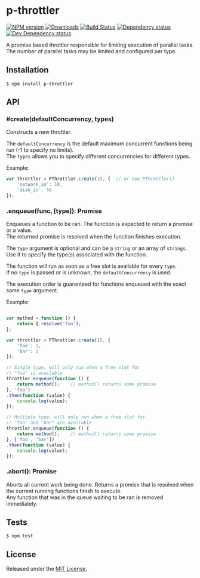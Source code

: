 # p-throttler

[![NPM version][npm-image]][npm-url] [![Downloads][downloads-image]][npm-url] [![Build Status][travis-image]][travis-url] [![Dependency status][david-dm-image]][david-dm-url] [![Dev Dependency status][david-dm-dev-image]][david-dm-dev-url]

[npm-url]:https://npmjs.org/package/p-throttler
[downloads-image]:http://img.shields.io/npm/dm/p-throttler.svg
[npm-image]:http://img.shields.io/npm/v/p-throttler.svg
[travis-url]:https://travis-ci.org/IndigoUnited/node-p-throttler
[travis-image]:http://img.shields.io/travis/IndigoUnited/node-p-throttler/master.svg
[david-dm-url]:https://david-dm.org/IndigoUnited/node-p-throttler
[david-dm-image]:https://img.shields.io/david/IndigoUnited/node-p-throttler.svg
[david-dm-dev-url]:https://david-dm.org/IndigoUnited/node-p-throttler?type=dev
[david-dm-dev-image]:https://img.shields.io/david/dev/IndigoUnited/node-p-throttler.svg

A promise based throttler responsible for limiting execution of parallel tasks.
The number of parallel tasks may be limited and configured per type.


## Installation

`$ npm install p-throttler`


## API

### #create(defaultConcurrency, types)

Constructs a new throttler.

The `defaultConcurrency` is the default maximum concurrent functions being run (-1 to specify no limits).   
The `types` allows you to specify different concurrencies for different types.   

Example:

```js
var throttler = PThrottler.create(15, {  // or new PThrottler()
    'network_io': 10,
    'disk_io': 50
});
```


### .enqueue(func, [type]): Promise

Enqueues a function to be ran. The function is expected to return a promise or a value.   
The returned promise is resolved when the function finishes execution.

The `type` argument is optional and can be a `string` or an array of `strings`.   
Use it to specify the type(s) associated with the function.   

The function will run as soon as a free slot is available for every `type`.  
If no `type` is passed or is unknown, the `defaultConcurrency` is used.  

The execution order is guaranteed for functions enqueued with the exact same `type` argument.

Example:

```js

var method = function () {
    return Q.resolve('foo');
};

var throttler = PThrottler.create(15, {
    'foo': 1,
    'bar': 2
});

// Single type, will only run when a free slot for
// "foo" is available
throttler.enqueue(function () {
    return method();    // method() returns some promise
}, 'foo')
.then(function (value) {
    console.log(value);
});

// Multiple type, will only run when a free slot for
// "foo" and "bar" are available
throttler.enqueue(function () {
    return method();    // method() returns some promise
}, ['foo', 'bar'])
.then(function (value) {
    console.log(value);
});
```


### .abort(): Promise

Aborts all current work being done.
Returns a promise that is resolved when the current running functions finish to execute.   
Any function that was in the queue waiting to be ran is removed immediately.

## Tests

`$ npm test`


## License

Released under the [MIT License](http://www.opensource.org/licenses/mit-license.php).
